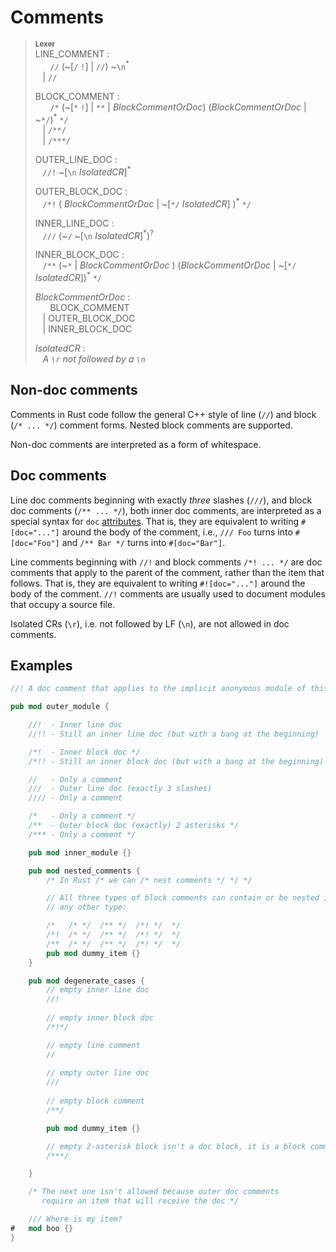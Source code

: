 # Comments

> **<sup>Lexer</sup>**  
> LINE_COMMENT :  
> &nbsp;&nbsp; &nbsp;&nbsp; `//` (~[`/` `!`] | `//`) ~`\n`<sup>\*</sup>  
> &nbsp;&nbsp; | `//`
>  
> BLOCK_COMMENT :  
> &nbsp;&nbsp; &nbsp;&nbsp; `/*` (~[`*` `!`] | `**` | _BlockCommentOrDoc_)
>      (_BlockCommentOrDoc_ | ~`*/`)<sup>\*</sup> `*/`  
> &nbsp;&nbsp; | `/**/`  
> &nbsp;&nbsp; | `/***/`  
>  
> OUTER_LINE_DOC :  
> &nbsp;&nbsp; `//!` ~[`\n` _IsolatedCR_]<sup>\*</sup>  
>  
> OUTER_BLOCK_DOC :  
> &nbsp;&nbsp; `/*!` ( _BlockCommentOrDoc_ | ~[`*/` _IsolatedCR_] )<sup>\*</sup> `*/`  
>  
> INNER_LINE_DOC :  
> &nbsp;&nbsp; `///` (~`/` ~[`\n` _IsolatedCR_]<sup>\*</sup>)<sup>?</sup>  
>  
> INNER_BLOCK_DOC :  
> &nbsp;&nbsp; `/**` (~`*` | _BlockCommentOrDoc_ )
>              (_BlockCommentOrDoc_ | ~[`*/` _IsolatedCR_])<sup>\*</sup> `*/`  
>  
> _BlockCommentOrDoc_ :  
> &nbsp;&nbsp; &nbsp;&nbsp; BLOCK_COMMENT  
> &nbsp;&nbsp; | OUTER_BLOCK_DOC  
> &nbsp;&nbsp; | INNER_BLOCK_DOC  
>  
> _IsolatedCR_ :  
> &nbsp;&nbsp; _A `\r` not followed by a `\n`_  

## Non-doc comments

Comments in Rust code follow the general C++ style of line (`//`) and
block (`/* ... */`) comment forms. Nested block comments are supported.

Non-doc comments are interpreted as a form of whitespace.

## Doc comments

Line doc comments beginning with exactly _three_ slashes (`///`), and block
doc comments (`/** ... */`), both inner doc comments, are interpreted as a
special syntax for `doc` [attributes]. That is, they are equivalent to writing
`#[doc="..."]` around the body of the comment, i.e., `/// Foo` turns into
`#[doc="Foo"]` and `/** Bar */` turns into `#[doc="Bar"]`.

Line comments beginning with `//!` and block comments `/*! ... */` are
doc comments that apply to the parent of the comment, rather than the item
that follows.  That is, they are equivalent to writing `#![doc="..."]` around
the body of the comment. `//!` comments are usually used to document
modules that occupy a source file.

Isolated CRs (`\r`), i.e. not followed by LF (`\n`), are not allowed in doc
comments.

## Examples

```rust
//! A doc comment that applies to the implicit anonymous module of this crate

pub mod outer_module {

    //!  - Inner line doc
    //!! - Still an inner line doc (but with a bang at the beginning)

    /*!  - Inner block doc */
    /*!! - Still an inner block doc (but with a bang at the beginning) */

    //   - Only a comment
    ///  - Outer line doc (exactly 3 slashes)
    //// - Only a comment

    /*   - Only a comment */
    /**  - Outer block doc (exactly) 2 asterisks */
    /*** - Only a comment */

    pub mod inner_module {}

    pub mod nested_comments {
        /* In Rust /* we can /* nest comments */ */ */

        // All three types of block comments can contain or be nested inside
        // any other type:

        /*   /* */  /** */  /*! */  */
        /*!  /* */  /** */  /*! */  */
        /**  /* */  /** */  /*! */  */
        pub mod dummy_item {}
    }

    pub mod degenerate_cases {
        // empty inner line doc
        //!
    
        // empty inner block doc
        /*!*/

        // empty line comment
        //
        
        // empty outer line doc
        ///
        
        // empty block comment
        /**/

        pub mod dummy_item {}

        // empty 2-asterisk block isn't a doc block, it is a block comment
        /***/

    }

    /* The next one isn't allowed because outer doc comments
       require an item that will receive the doc */

    /// Where is my item?
#   mod boo {}
}
```

[attributes]: attributes.html
